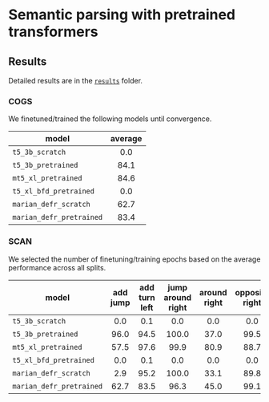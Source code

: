 # Semantic parsing with pretrained transformers

## Results

Detailed results are in the [`results`](https://github.com/eminorhan/parsing-transformers/tree/master/results) folder. 

### COGS

We finetuned/trained the following models until convergence.

| model                    | average |
| ------------------       |:-------:|
| `t5_3b_scratch`          | 0.0     |
| `t5_3b_pretrained`       | 84.1    |
| `mt5_xl_pretrained` 	    | 84.6    |
| `t5_xl_bfd_pretrained`   | 0.0     |
| `marian_defr_scratch`    | 62.7    |
| `marian_defr_pretrained` | 83.4    |

### SCAN

We selected the number of finetuning/training epochs based on the average performance across all splits.

| model                    | add jump | add turn left | jump around right | around right | opposite right | right | length | average |
| ------------------       |:--------:|:-------------:|:-----------------:|:------------:|:--------------:|:-----:|:------:|:------:|
| `t5_3b_scratch`          | 0.0  | 0.1         | 0.0               | 0.0          | 0.0            | 0.0   | 0.1    | 0.0 |
| `t5_3b_pretrained`       | 96.0 | 94.5        | 100.0             | 37.0         | 99.5           | 98.6  | 8.3    | 76.3 |
| `mt5_xl_pretrained` 	    | 57.5 | 97.6        | 99.9              | 80.9         | 88.7           | 87.3  | 5.4    | 73.9 |
| `t5_xl_bfd_pretrained`   | 0.0  | 0.1         | 0.0               | 0.0          | 0.0            | 0.1   | 0.0    | 0.0 |
| `marian_defr_scratch`    | 2.9  | 95.2        | 100.0             | 33.1         | 89.8           | 82.1  | 12.8   | 59.4 |
| `marian_defr_pretrained` | 62.7 | 83.5        | 96.3              | 45.0         | 99.1           | 92.4  | 15.0   | 70.6 |

